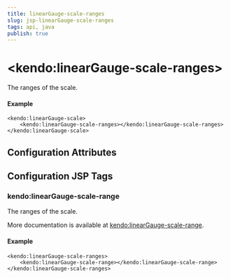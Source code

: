 ```yaml
---
title: linearGauge-scale-ranges
slug: jsp-linearGauge-scale-ranges
tags: api, java
publish: true
---
```


# \<kendo:linearGauge-scale-ranges\>

The ranges of the scale.

#### Example
    <kendo:linearGauge-scale>
        <kendo:linearGauge-scale-ranges></kendo:linearGauge-scale-ranges>
    </kendo:linearGauge-scale>

## Configuration Attributes


##  Configuration JSP Tags

### kendo:linearGauge-scale-range

The ranges of the scale.

More documentation is available at [kendo:linearGauge-scale-range](/kendo-ui/api/wrappers/jsp/lineargauge/scale-range).

#### Example

    <kendo:linearGauge-scale-ranges>
        <kendo:linearGauge-scale-range></kendo:linearGauge-scale-range>
    </kendo:linearGauge-scale-ranges>

